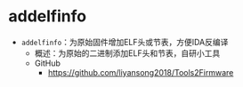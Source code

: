 # addelfinfo

* `addelfinfo`：为原始固件增加ELF头或节表，方便IDA反编译
  * 概述：为原始的二进制添加ELF头和节表，自研小工具
  * GitHub
    * https://github.com/liyansong2018/Tools2Firmware
